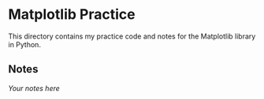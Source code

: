 # Matplotlib Practice

This directory contains my practice code and notes for the Matplotlib library in Python.

## Notes

*Your notes here*
